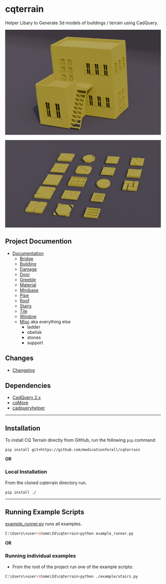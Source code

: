 # cqterrain
Helper Libary to Generate 3d models of buildings / terrain using CadQuery.

[![](documentation/image/building/17.png)](documentation/building.md)<br />

[![](documentation/image/tile/30.png)](documentation/tile.md)

## Project Documention
* [Documentation](documentation/README.md)
  * [Bridge](documentation/bridge.md)
  * [Building](documentation/building.md) 
  * [Damage](documentation/damage.md)
  * [Door](documentation/door.md)
  * [Greeble](documentation/greeble.md)
  * [Material](documentation/material.md)
  * [Minibase](documentation/minibase.md)
  * [Pipe](documentation/pipe.md)
  * [Roof](documentation/roof.md)
  * [Stairs](documentation/stairs.md)
  * [Tile](documentation/tile.md)
  * [Window](documentation/window.md)
  * [Misc](documentation/misc.md) aka everything else
    * ladder
    * obelisk
    * stones
    * support

## Changes
* [Changelog](./changes.md)

## Dependencies
* [CadQuery 2.x](https://github.com/CadQuery/cadquery)
* [cqMore](https://github.com/JustinSDK/cqMore)
* [cadqueryhelper](https://github.com/medicationforall/cadqueryhelper)

---

## Installation
To install CQ Terrain directly from GitHub, run the following `pip` command:

	pip install git+https://github.com/medicationforall/cqterrain

**OR**

### Local Installation
From the cloned cqterrain directory run.

	pip install ./

---

## Running Example Scripts
[example_runner.py](example_runner.py) runs all examples.

``` bash
C:\Users\<user>\home\3d\cqterrain>python example_runner.py
```

**OR**

### Running individual examples
* From the root of the project run one of the example scripts:
  
``` bash
C:\Users\<user>\home\3d\cqterrain>python ./example/stairs.py
```
